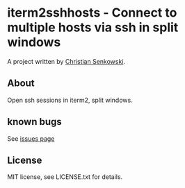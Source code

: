 # iterm2sshhosts - Connect to multiple hosts via ssh in split windows

A project written by [Christian Senkowski](http://e-cs.co/).


## About
Open ssh sessions in iterm2, split windows.


## known bugs
See [issues page](https://github.com/Adar/iterm2sshhosts/issues)


## License
MIT license, see LICENSE.txt for details.
